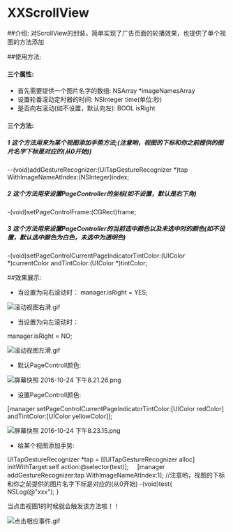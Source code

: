 # XXScrollView
##介绍:
对ScrollView的封装，简单实现了广告页面的轮播效果，也提供了单个视图的方法添加

##使用方法:
#### 三个属性:
- 首先需要提供一个图片名字的数组:   NSArray *imageNamesArray
- 设置轮番滚动定时器的时间:   NSInteger time(单位:秒)
- 是否向右滚动(如不设置，默认向左):   BOOL isRight


#### 三个方法:
##### 1 这个方法用来为某个视图添加手势方法;(注意哟，视图的下标和你之前提供的图片名字下标是对应的(从0开始))
--(void)addGestureRecognizer:(UITapGestureRecognizer *)tap WithImageNameAtIndex:(NSInteger)index;

##### 2 这个方法用来设置PageController的坐标(如不设置，默认是右下角)
-(void)setPageControlFrame:(CGRect)frame;

##### 3 这个方法用来设置PageController的当前选中颜色以及未选中时的颜色(如不设置，默认选中颜色为白色，未选中为透明色)
-(void)setPageControlCurrentPageIndicatorTintColor:(UIColor *)currentColor andTintColor:(UIColor *)tintColor;

##效果展示:
- 当设置为向右滚动时：
manager.isRight = YES;


![滚动视图右滑.gif](http://upload-images.jianshu.io/upload_images/3101006-49c9b21814238d3f.gif?imageMogr2/auto-orient/strip)

- 当设置为向左滚动时：

manager.isRight = NO;




![滚动视图左滑.gif](http://upload-images.jianshu.io/upload_images/3101006-fa49a41c09d96d96.gif?imageMogr2/auto-orient/strip)



- 默认PageControll颜色:



![屏幕快照 2016-10-24 下午8.21.26.png](http://upload-images.jianshu.io/upload_images/3101006-68f5c5f3e96e5376.png?imageMogr2/auto-orient/strip%7CimageView2/2/w/1240)



- 设置PageControll颜色:

[manager setPageControlCurrentPageIndicatorTintColor:[UIColor redColor] andTintColor:[UIColor yellowColor]];





![屏幕快照 2016-10-24 下午8.23.15.png](http://upload-images.jianshu.io/upload_images/3101006-498dba3d483571e2.png?imageMogr2/auto-orient/strip%7CimageView2/2/w/1240)

- 给某个视图添加手势:

UITapGestureRecognizer *tap = [[UITapGestureRecognizer alloc] initWithTarget:self action:@selector(test)];
    [manager addGestureRecognizer:tap WithImageNameAtIndex:1];
 //注意哟，视图的下标和你之前提供的图片名字下标是对应的(从0开始)
-(void)test{
    NSLog(@"xxx");
}

当点击视图1的时候就会触发该方法啦！！




![点击相应事件.gif](http://upload-images.jianshu.io/upload_images/3101006-7d9e103edacb11d5.gif?imageMogr2/auto-orient/strip)
